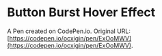 # Button Burst Hover Effect

A Pen created on CodePen.io. Original URL: [https://codepen.io/ocxigin/pen/ExOoMWV](https://codepen.io/ocxigin/pen/ExOoMWV).

